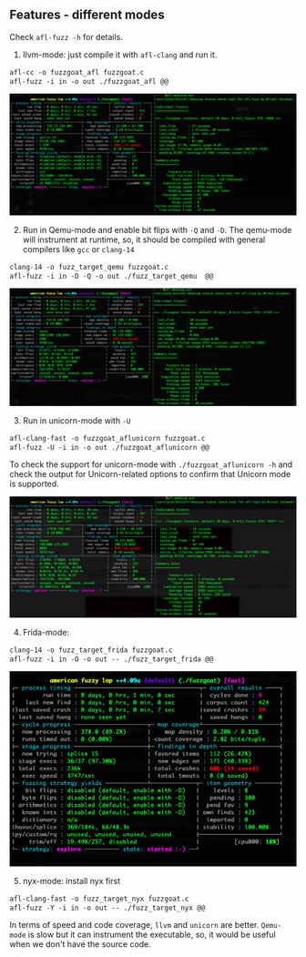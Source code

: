 ## Features - different modes
Check `afl-fuzz -h` for details.
1. llvm-mode: just compile it with `afl-clang` and run it.
```
afl-cc -o fuzzgoat_afl fuzzgoat.c
afl-fuzz -i in -o out ./fuzzgoat_afl @@
```
![llvm-mode](pics/llvm-mode.png)

2. Run in Qemu-mode and enable bit flips with `-Q` and `-D`. The qemu-mode will instrument at runtime, so, it should be compiled with general compilers like `gcc` or `clang-14`
```
clang-14 -o fuzz_target_qemu fuzzgoat.c
afl-fuzz -i in -D -Q -o out ./fuzz_target_qemu  @@
```
![qemu](pics/qemu-mode.png)


3. Run in unicorn-mode with `-U`
```
afl-clang-fast -o fuzzgoat_aflunicorn fuzzgoat.c
afl-fuzz -U -i in -o out ./fuzzgoat_aflunicorn @@
```
To check the support for unicorn-mode with `./fuzzgoat_aflunicorn -h` and check the output for Unicorn-related options to confirm that Unicorn mode is supported.

![unicorn1](pics/unicorn-mode.png)


4. Frida-mode: 
```
clang-14 -o fuzz_target_frida fuzzgoat.c
afl-fuzz -i in -O -o out -- ./fuzz_target_frida @@
```
![frida](pics/frida-mode.png)

5. nyx-mode: install nyx first
```
afl-clang-fast -o fuzz_target_nyx fuzzgoat.c
afl-fuzz -Y -i in -o out -- ./fuzz_target_nyx @@
```

In terms of speed and code coverage, `llvm` and `unicorn` are better. 
`Qemu-mode` is slow but it can instrument the executable, so, it would be useful when we don't have the source code.

